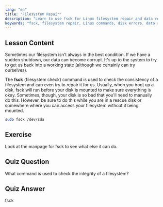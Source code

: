 ```yaml
---
lang: "en"
title: "Filesystem Repair"
description: "Learn to use fsck for Linux filesystem repair and data recovery. Understand how to check and fix disk errors with this essential command. Start your Linux journey!"
keywords: "fsck, filesystem repair, Linux commands, disk errors, data recovery, Linux tutorial, beginner guide"
---
```


## Lesson Content

Sometimes our filesystem isn't always in the best condition. If we have a sudden shutdown, our data can become corrupt. It's up to the system to try to get us back into a working state (although we certainly can try ourselves).

The **fsck** (filesystem check) command is used to check the consistency of a filesystem and can even try to repair it for us. Usually, when you boot up a disk, fsck will run before your disk is mounted to make sure everything is okay. Sometimes, though, your disk is so bad that you'll need to manually do this. However, be sure to do this while you are in a rescue disk or somewhere where you can access your filesystem without it being mounted.

```bash
sudo fsck /dev/sda
```

## Exercise

Look at the manpage for fsck to see what else it can do.

## Quiz Question

What command is used to check the integrity of a filesystem?

## Quiz Answer

fsck
